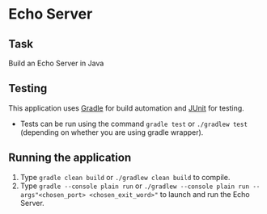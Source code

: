 # Echo Server

## Task
Build an Echo Server in Java

## Testing
This application uses [Gradle](https://docs.gradle.org/current/userguide/what_is_gradle.html) for build automation and [JUnit](https://junit.org/junit5/) for testing.
- Tests can be run using the command `gradle test` or `./gradlew test` (depending on whether you are using gradle wrapper).

## Running the application
1. Type `gradle clean build` or `./gradlew clean build` to compile.
2. Type `gradle --console plain run` or `./gradlew --console plain run --args"<chosen_port> <chosen_exit_word>"` to launch and run the Echo Server.
